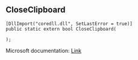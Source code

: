 ## CloseClipboard

```
[DllImport("coredll.dll", SetLastError = true)]
public static extern bool CloseClipboard(
   
);
```

Microsoft documentation: [Link](https://docs.microsoft.com/en-us/windows/win32/api/winuser/nf-winuser-closeclipboard)
